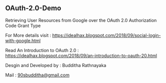 ## OAuth-2.0-Demo
Retrieving User Resources from Google over the OAuth 2.0 Authorization Code Grant Type

For More details visit : https://idealhax.blogspot.com/2018/09/social-login-with-google.html

Read An Introduction to OAuth 2.0 : https://idealhax.blogspot.com/2018/09/an-introduction-to-oauth-20.html

Desgin and Developed by : Budditha Rathnayaka

Mail : 90sbudditha@gmail.com


